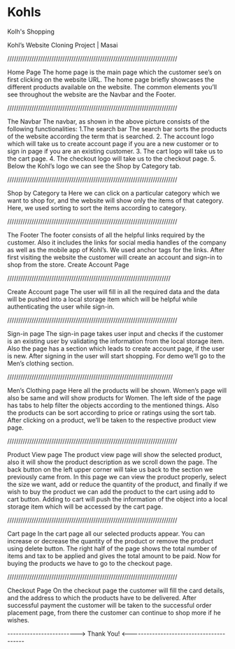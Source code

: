 # Kohls
Kolh's Shopping

Kohl’s Website Cloning Project | Masai
  
/////////////////////////////////////////////////////////////////////////////

Home Page
The home page is the main page which the customer see’s on first clicking on the website URL. The home page briefly showcases the different products available on the website.
The common elements you’ll see throughout the website are the Navbar and the Footer.

/////////////////////////////////////////////////////////////////////////////

The Navbar
The navbar, as shown in the above picture consists of the following functionalities:
1.The search bar
The search bar sorts the products of the website according the term that is searched.
2. The account logo which will take us to create account page if you are a new customer or to sign in page if you are an existing customer.
3. The cart logo will take us to the cart page.
4. The checkout logo will take us to the checkout page.
5. Below the Kohl’s logo we can see the Shop by Category tab.

/////////////////////////////////////////////////////////////////////////////

Shop by Category ta
Here we can click on a particular category which we want to shop for, and the website will show only the items of that category. Here, we used sorting to sort the items according to category.

/////////////////////////////////////////////////////////////////////////////

The Footer
The footer consists of all the helpful links required by the customer. Also it includes the links for social media handles of the company as well as the mobile app of Kohl’s. We used anchor tags for the links.
After first visiting the website the customer will create an account and sign-in to shop from the store.
Create Account Page

//////////////////////////////////////////////////////////////////////////

Create Account page
The user will fill in all the required data and the data will be pushed into a local storage item which will be helpful while authenticating the user while sign-in.

/////////////////////////////////////////////////////////////////////////////

Sign-in page
The sign-in page takes user input and checks if the customer is an existing user by validating the information from the local storage item. Also the page has a section which leads to create account page, if the user is new.
After signing in the user will start shopping. For demo we’ll go to the Men’s clothing section.

///////////////////////////////////////////////////////////////////////////

Men’s Clothing page
Here all the products will be shown. Women’s page will also be same and will show products for Women. The left side of the page has tabs to help filter the objects according to the mentioned things. Also the products can be sort according to price or ratings using the sort tab.
After clicking on a product, we’ll be taken to the respective product view page.

/////////////////////////////////////////////////////////////////////////////

Product View page
The product view page will show the selected product, also it will show the product description as we scroll down the page. The back button on the left upper corner will take us back to the section we previously came from.
In this page we can view the product properly, select the size we want, add or reduce the quantity of the product, and finally if we wish to buy the product we can add the product to the cart using add to cart button. Adding to cart will push the information of the object into a local storage item which will be accessed by the cart page.

/////////////////////////////////////////////////////////////////////////////

Cart page
In the cart page all our selected products appear. You can increase or decrease the quantity of the product or remove the product using delete button. The right half of the page shows the total number of items and tax to be applied and gives the total amount to be paid.
Now for buying the products we have to go to the checkout page.

/////////////////////////////////////////////////////////////////////////////

Checkout Page
On the checkout page the customer will fill the card details, and the address to which the products have to be delivered. After successful payment the customer will be taken to the successful order placement page, from there the customer can continue to shop more if he wishes.

-------------------------> Thank You! <----------------------------------------





